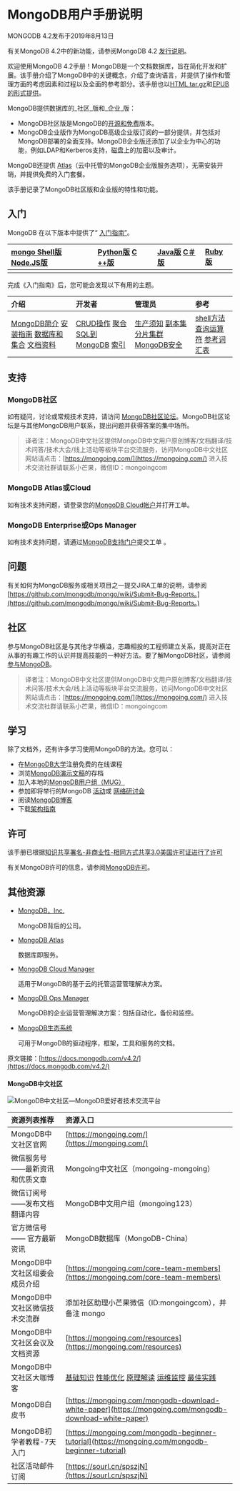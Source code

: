 # MongoDB用户手册说明

MONGODB 4.2发布于2019年8月13日

有关MongoDB 4.2中的新功能，请参阅MongoDB 4.2 [发行说明](https://docs.mongodb.com/v4.2/release-notes/4.2/)。

欢迎使用MongoDB 4.2手册！MongoDB是一个文档数据库，旨在简化开发和扩展。该手册介绍了MongoDB中的关键概念，介绍了查询语言，并提供了操作和管理方面的考虑因素和过程以及全面的参考部分。该手册也以[HTML tar.gz](https://docs.mongodb.com/v4.2/manual.tar.gz)和[EPUB的形式提供](https://docs.mongodb.com/v4.2/MongoDB-manual.epub)。

MongoDB提供数据库的_社区_版和_企业_版：

* MongoDB社区版是MongoDB的[开源和免费](https://github.com/mongodb/mongo/)版本。
* MongoDB企业版作为MongoDB高级企业版订阅的一部分提供，并包括对MongoDB部署的全面支持。MongoDB企业版还添加了以企业为中心的功能，例如LDAP和Kerberos支持，磁盘上的加密以及审计。

MongoDB还提供 [Atlas](https://www.mongodb.com/cloud/atlas?tck=docs_server)（云中托管的MongoDB企业版服务选项），无需安装开销，并提供免费的入门套餐。

该手册记录了MongoDB社区版和企业版的特性和功能。

## 入门

MongoDB 在以下版本中提供了“ [入门指南”](https://docs.mongodb.com/getting-started/shell)。

| [mongo Shell版](https://docs.mongodb.com/v4.2/tutorial/getting-started/) [Node.JS版](http://mongodb.github.io/node-mongodb-native/3.4/quick-start/quick-start/) | [Python版](https://docs.mongodb.com/drivers/pymongo) [C ++版](https://mongodb.github.io/mongo-cxx-driver/mongocxx-v3/tutorial/) | [Java版](https://mongodb.github.io/mongo-java-driver/) [C＃版](http://mongodb.github.io/mongo-csharp-driver/) | [Ruby版](https://docs.mongodb.com/ruby-driver/current/quick-start/) |
| :--- | :--- | :--- | :--- |
|  |  |  |  |

完成《入门指南》后，您可能会发现以下有用的主题。

| 介绍 | 开发者 | 管理员 | 参考 |
| :--- | :--- | :--- | :--- |
| [MongoDB简介](https://docs.mongodb.com/v4.2/introduction/) [安装指南](https://docs.mongodb.com/v4.2/installation/) [数据库和集合](https://docs.mongodb.com/v4.2/core/databases-and-collections/) [文档资料](https://docs.mongodb.com/v4.2/core/document/) | [CRUD操作](https://docs.mongodb.com/v4.2/crud/) [聚合](https://docs.mongodb.com/v4.2/aggregation/) [SQL到MongoDB](https://docs.mongodb.com/v4.2/reference/sql-comparison/) [索引](https://docs.mongodb.com/v4.2/indexes/) | [生产须知](https://docs.mongodb.com/v4.2/administration/production-notes/) [副本集](https://docs.mongodb.com/v4.2/replication/) [分片集群](https://docs.mongodb.com/v4.2/sharding/) [MongoDB安全](https://docs.mongodb.com/v4.2/security/) | [shell方法](https://docs.mongodb.com/v4.2/reference/method/) [查询运算符](https://docs.mongodb.com/v4.2/reference/operator/) [参考](https://docs.mongodb.com/v4.2/reference/)[词汇表](https://docs.mongodb.com/v4.2/reference/glossary/) |

## 支持

### MongoDB社区

如有疑问，讨论或常规技术支持，请访问 [MongoDB社区论坛](https://community.mongodb.com/)。MongoDB社区论坛是与其他MongoDB用户联系，提出问题并获得答案的集中场所。

> 译者注：MongoDB中文社区提供MongoDB中文用户原创博客/文档翻译/技术问答/技术大会/线上活动等板块平台交流服务，访问MongoDB中文社区网站请点击：[https://mongoing.com/](https://mongoing.com/) 进入技术交流社群请联系小芒果，微信ID：mongoingcom

### MongoDB Atlas或Cloud

如有技术支持问题，请登录您的[MongoDB Cloud帐户](https://cloud.mongodb.com/user)并打开工单。

### MongoDB Enterprise或Ops Manager

如有技术支持问题，请通过[MongoDB支持门户](https://support.mongodb.com/)提交工单 。

## 问题

有关如何为MongoDB服务或相关项目之一提交JIRA工单的说明，请参阅 [https://github.com/mongodb/mongo/wiki/Submit-Bug-Reports。](https://github.com/mongodb/mongo/wiki/Submit-Bug-Reports。)

## 社区

参与MongoDB社区是与其他才华横溢，志趣相投的工程师建立关系，提高对正在从事的有趣工作的认识并提高技能的一种好方法。要了解MongoDB社区，请参阅 [参与MongoDB](http://www.mongodb.org/get-involved?tck=docs_server)。

> 译者注：MongoDB中文社区提供MongoDB中文用户原创博客/文档翻译/技术问答/技术大会/线上活动等板块平台交流服务，访问MongoDB中文社区网站请点击：[https://mongoing.com/](https://mongoing.com/) 进入技术交流社群请联系小芒果，微信ID：mongoingcom

## 学习

除了文档外，还有许多学习使用MongoDB的方法。您可以：

* 在[MongoDB大学](https://university.mongodb.com/?tck=docs_server)注册免费的在线课程
* 浏览[MongoDB演示文稿](https://www.mongodb.com/presentations?tck=docs_server)的存档
* 加入本地的[MongoDB用户组（MUG）](https://www.mongodb.org/user-groups?tck=docs_server)
* 参加即将举行的MongoDB [活动](http://www.mongodb.com/events?tck=docs_server)或 [网络研讨会](http://www.mongodb.com/webinars?tck=docs_server)
* 阅读[MongoDB博客](http://www.mongodb.com/blog?tck=docs_server)
* 下载[架构指南](https://www.mongodb.com/lp/whitepaper/architecture-guide?tck=docs_server)

## 许可

该手册已根据[知识共享署名-非商业性-相同方式共享3.0美国许可证进行了许可](http://creativecommons.org/licenses/by-nc-sa/3.0/us/)

有关MongoDB许可的信息，请参阅[MongoDB许可](https://www.mongodb.org/about/licensing/)。

## 其他资源

* [MongoDB，Inc.](https://www.mongodb.com/?tck=docs_server)

  MongoDB背后的公司。

* [MongoDB Atlas](https://www.mongodb.com/cloud?tck=docs_server)

  数据库即服务。

* [MongoDB Cloud Manager](https://www.mongodb.com/cloud/cloud-manager/?tck=docs_server)

  适用于MongoDB的基于云的托管运营管理解决方案。

* [MongoDB Ops Manager](https://docs.opsmanager.mongodb.com/current/?tck=docs_server)

  MongoDB的企业运营管理解决方案：包括自动化，备份和监控。

* [MongoDB生态系统](https://docs.mongodb.com/ecosystem/?tck=docs_server)

  可用于MongoDB的驱动程序，框架，工具和服务的文档。

原文链接：[https://docs.mongodb.com/v4.2/](https://docs.mongodb.com/v4.2/)


#### MongoDB中文社区

![MongoDB&#x4E2D;&#x6587;&#x793E;&#x533A;&#x2014;MongoDB&#x7231;&#x597D;&#x8005;&#x6280;&#x672F;&#x4EA4;&#x6D41;&#x5E73;&#x53F0;](https://mongoing.com/wp-content/uploads/2020/09/6de8a4680ef684d-2.png)

| 资源列表推荐 | 资源入口 |
| :--- | :--- |
| MongoDB中文社区官网 | [https://mongoing.com/](https://mongoing.com/) |
| 微信服务号 ——最新资讯和优质文章 | Mongoing中文社区（mongoing-mongoing） |
| 微信订阅号 ——发布文档翻译内容 | MongoDB中文用户组（mongoing123） |
| 官方微信号 —— 官方最新资讯 | MongoDB数据库（MongoDB-China） |
| MongoDB中文社区组委会成员介绍 | [https://mongoing.com/core-team-members](https://mongoing.com/core-team-members) |
| MongoDB中文社区微信技术交流群 | 添加社区助理小芒果微信（ID:mongoingcom），并备注 mongo |
| MongoDB中文社区会议及文档资源 | [https://mongoing.com/resources](https://mongoing.com/resources) |
| MongoDB中文社区大咖博客 |  [基础知识](https://mongoing.com/basic-knowledge)  [性能优化](https://mongoing.com/performance-optimization)  [原理解读](https://mongoing.com/interpretation-of-principles)  [运维监控](https://mongoing.com/operation-and-maintenance-monitoring)  [最佳实践](https://mongoing.com/best-practices)  |
| MongoDB白皮书 | [https://mongoing.com/mongodb-download-white-paper](https://mongoing.com/mongodb-download-white-paper) |
| MongoDB初学者教程-7天入门 | [https://mongoing.com/mongodb-beginner-tutorial](https://mongoing.com/mongodb-beginner-tutorial) |
| 社区活动邮件订阅 | [https://sourl.cn/spszjN](https://sourl.cn/spszjN) |


